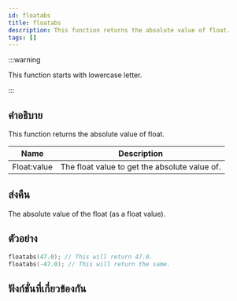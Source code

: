 ```yaml
---
id: floatabs
title: floatabs
description: This function returns the absolute value of float.
tags: []
---
```


:::warning

This function starts with lowercase letter.

:::

## คำอธิบาย

This function returns the absolute value of float.

| Name        | Description                                   |
| ----------- | --------------------------------------------- |
| Float:value | The float value to get the absolute value of. |

## ส่งคืน

The absolute value of the float (as a float value).

## ตัวอย่าง

```c
floatabs(47.0); // This will return 47.0.
floatabs(-47.0); // This will return the same.
```

## ฟังก์ชั่นที่เกี่ยวข้องกัน
